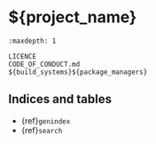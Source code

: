 # ${project_name}

```{toctree}
:maxdepth: 1

LICENCE
CODE_OF_CONDUCT.md
${build_systems}${package_managers}
```

## Indices and tables

* {ref}`genindex`
* {ref}`search`
